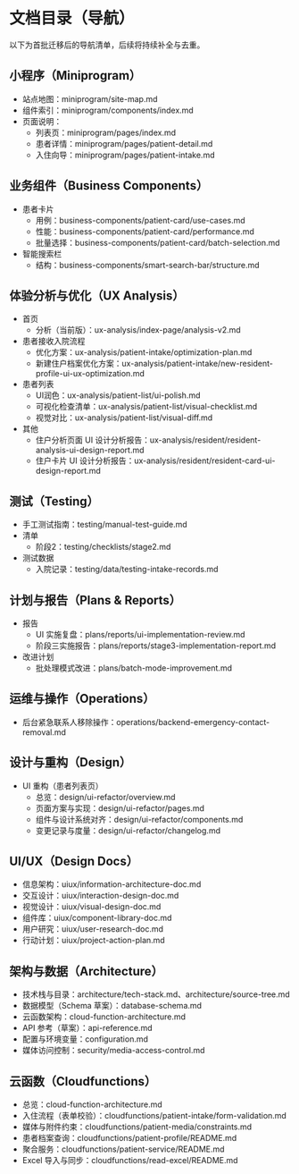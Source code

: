 # 文档目录（导航）

以下为首批迁移后的导航清单，后续将持续补全与去重。

## 小程序（Miniprogram）
- 站点地图：miniprogram/site-map.md
- 组件索引：miniprogram/components/index.md
- 页面说明：
  - 列表页：miniprogram/pages/index.md
  - 患者详情：miniprogram/pages/patient-detail.md
  - 入住向导：miniprogram/pages/patient-intake.md

## 业务组件（Business Components）
- 患者卡片
  - 用例：business-components/patient-card/use-cases.md
  - 性能：business-components/patient-card/performance.md
  - 批量选择：business-components/patient-card/batch-selection.md
- 智能搜索栏
  - 结构：business-components/smart-search-bar/structure.md

## 体验分析与优化（UX Analysis）
- 首页
  - 分析（当前版）：ux-analysis/index-page/analysis-v2.md
- 患者接收入院流程
  - 优化方案：ux-analysis/patient-intake/optimization-plan.md
  - 新建住户档案优化方案：ux-analysis/patient-intake/new-resident-profile-ui-ux-optimization.md
- 患者列表
  - UI润色：ux-analysis/patient-list/ui-polish.md
  - 可视化检查清单：ux-analysis/patient-list/visual-checklist.md
  - 视觉对比：ux-analysis/patient-list/visual-diff.md
- 其他
  - 住户分析页面 UI 设计分析报告：ux-analysis/resident/resident-analysis-ui-design-report.md
  - 住户卡片 UI 设计分析报告：ux-analysis/resident/resident-card-ui-design-report.md

## 测试（Testing）
- 手工测试指南：testing/manual-test-guide.md
- 清单
  - 阶段2：testing/checklists/stage2.md
- 测试数据
  - 入院记录：testing/data/testing-intake-records.md

## 计划与报告（Plans & Reports）
- 报告
  - UI 实施复盘：plans/reports/ui-implementation-review.md
  - 阶段三实施报告：plans/reports/stage3-implementation-report.md
- 改进计划
  - 批处理模式改进：plans/batch-mode-improvement.md

## 运维与操作（Operations）
- 后台紧急联系人移除操作：operations/backend-emergency-contact-removal.md

## 设计与重构（Design）
- UI 重构（患者列表页）
  - 总览：design/ui-refactor/overview.md
  - 页面方案与实现：design/ui-refactor/pages.md
  - 组件与设计系统对齐：design/ui-refactor/components.md
  - 变更记录与度量：design/ui-refactor/changelog.md

## UI/UX（Design Docs）
- 信息架构：uiux/information-architecture-doc.md
- 交互设计：uiux/interaction-design-doc.md
- 视觉设计：uiux/visual-design-doc.md
- 组件库：uiux/component-library-doc.md
- 用户研究：uiux/user-research-doc.md
- 行动计划：uiux/project-action-plan.md

## 架构与数据（Architecture）
- 技术栈与目录：architecture/tech-stack.md、architecture/source-tree.md
- 数据模型（Schema 草案）：database-schema.md
- 云函数架构：cloud-function-architecture.md
- API 参考（草案）：api-reference.md
- 配置与环境变量：configuration.md
- 媒体访问控制：security/media-access-control.md

## 云函数（Cloudfunctions）
- 总览：cloud-function-architecture.md
- 入住流程（表单校验）：cloudfunctions/patient-intake/form-validation.md
- 媒体与附件约束：cloudfunctions/patient-media/constraints.md
- 患者档案查询：cloudfunctions/patient-profile/README.md
- 聚合服务：cloudfunctions/patient-service/README.md
- Excel 导入与同步：cloudfunctions/read-excel/README.md

<!-- 历史归档已清理；如需过往版本请查阅 Git 历史 -->
